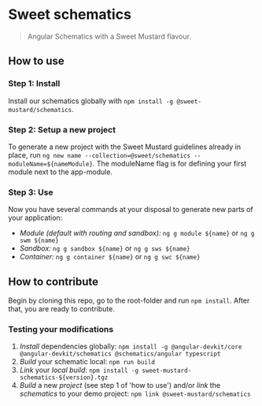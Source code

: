# Sweet schematics
> Angular Schematics with a Sweet Mustard flavour.

## How to use

### Step 1: Install

Install our schematics globally with `npm install -g @sweet-mustard/schematics`.

### Step 2: Setup a new project

To generate a new project with the Sweet Mustard guidelines already in place, run `ng new name --collection=@sweet/schematics --moduleName=${nameModule}`. The moduleName flag is for defining your first module next to the app-module.

### Step 3: Use

Now you have several commands at your disposal to generate new parts of your application:

- *Module (default with routing and sandbox):* `ng g module ${name}` or `ng g swm ${name}`
- *Sandbox:* `ng g sandbox ${name}` or `ng g sws ${name}`
- *Container:* `ng g container ${name}` or `ng g swc ${name}`

## How to contribute

Begin by cloning this repo, go to the root-folder and run `npm install`.
After that, you are ready to contribute.

### Testing your modifications

1. *Install* dependencies globally: `npm install -g @angular-devkit/core @angular-devkit/schematics @schematics/angular typescript`
2. *Build* your schematic local: `npm run build`
3. *Link* your *local build*: `npm install -g sweet-mustard-schematics-${version}.tgz`
4. *Build* a new *project* (see step 1 of 'how to use') and/or *link* the *schematics* to your demo project: `npm link @sweet-mustard/schematics`